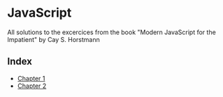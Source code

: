 # JavaScript
All solutions to the excercices from the book "Modern JavaScript for the Impatient" by Cay S. Horstmann

## Index

- [Chapter 1](https://github.com/Dfredude/javascript/tree/main/chapter-01)
- [Chapter 2](https://github.com/Dfredude/javascript/tree/main/chapter-02)
